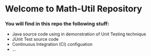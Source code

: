 # Welcome to Math-Util Repository

### You will find in this repo the following stuff:
* Java source code using in demonstration of Unit Testing technique
* JUnit Test source code
* Continuous Integration (CI) configuation
* ...